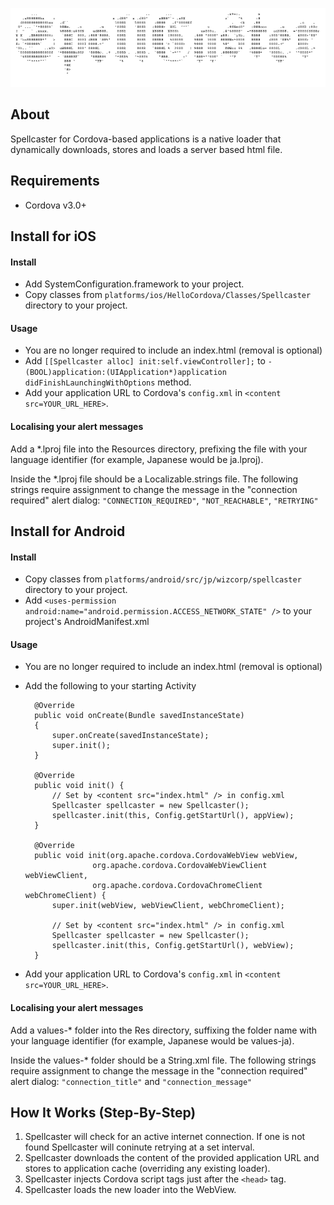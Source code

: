![image](logo.gif)



## About

Spellcaster for Cordova-based applications is a native loader that dynamically downloads, stores and loads a server based html file.

## Requirements

- Cordova v3.0+

## Install for iOS

#### Install

- Add SystemConfiguration.framework to your project. 
- Copy classes from `platforms/ios/HelloCordova/Classes/Spellcaster` directory to your project.

#### Usage

- You are no longer required to include an index.html (removal is optional)
- Add `[[Spellcaster alloc] init:self.viewController];` to `- (BOOL)application:(UIApplication*)application didFinishLaunchingWithOptions` method.
- Add your application URL to Cordova's `config.xml` in `<content src=YOUR_URL_HERE>`.

#### Localising your alert messages

Add a *.lproj file into the Resources directory, prefixing the file with your language identifier (for example, Japanese would be ja.lproj).

Inside the *.lproj file should be a Localizable.strings file. The following strings require assignment to change the message in the "connection required" alert dialog: `"CONNECTION_REQUIRED"`, `"NOT_REACHABLE"`, `"RETRYING"`  

## Install for Android

#### Install

- Copy classes from `platforms/android/src/jp/wizcorp/spellcaster` directory to your project.
- Add `<uses-permission android:name="android.permission.ACCESS_NETWORK_STATE" />` to your project's AndroidManifest.xml

#### Usage

- You are no longer required to include an index.html (removal is optional)
- Add the following to your starting Activity


		@Override
		public void onCreate(Bundle savedInstanceState)
		{
			super.onCreate(savedInstanceState);
			super.init();
		}
		
		@Override
		public void init() {
	    	// Set by <content src="index.html" /> in config.xml
	    	Spellcaster spellcaster = new Spellcaster();
	    	spellcaster.init(this, Config.getStartUrl(), appView);
		}
	
		@Override
		public void init(org.apache.cordova.CordovaWebView webView,
	                 org.apache.cordova.CordovaWebViewClient webViewClient,
	                 org.apache.cordova.CordovaChromeClient webChromeClient) {
	    	super.init(webView, webViewClient, webChromeClient);
	
	    	// Set by <content src="index.html" /> in config.xml
	    	Spellcaster spellcaster = new Spellcaster();
	    	spellcaster.init(this, Config.getStartUrl(), webView);
		}

- Add your application URL to Cordova's `config.xml` in `<content src=YOUR_URL_HERE>`.


#### Localising your alert messages

Add a values-* folder into the Res directory, suffixing the folder name with your language identifier (for example, Japanese would be values-ja).

Inside the values-* folder should be a String.xml file. The following strings require assignment to change the message in the "connection required" alert dialog: `"connection_title"` and `"connection_message"`

## How It Works (Step-By-Step)

1. Spellcaster will check for an active internet connection. If one is not found Spellcaster will coninute retrying at a set interval.
2. Spellcaster downloads the content of the provided application URL and stores to application cache (overriding any existing loader).
3. Spellcaster injects Cordova script tags just after the `<head>` tag.
4. Spellcaster loads the new loader into the WebView.

